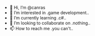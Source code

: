 - 👋 Hi, I’m @canras
- 👀 I’m interested in .game development..
- 🌱 I’m currently learning .c#..
- 💞️ I’m looking to collaborate on .nothing..
- 📫 How to reach me .you can't..

<!---
canras/canras is a ✨ special ✨ repository because its `README.md` (this file) appears on your GitHub profile.
You can click the Preview link to take a look at your changes.
--->
